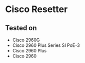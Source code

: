 # Cisco Resetter

## Tested on
- Cisco 2960G
- Cisco 2960 Plus Series SI PoE-3
- Cisco 2960 Plus
- Cisco 2960